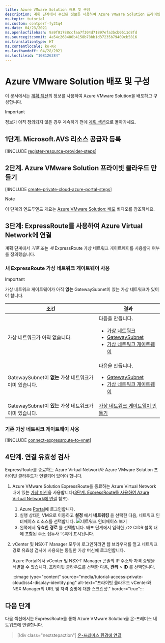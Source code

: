 ```yaml
---
title: Azure VMware Solution 배포 및 구성
description: 계획 단계에서 수집된 정보를 사용하여 Azure VMware Solution 프라이빗 클라우드를 배포하고 구성하는 방법을 알아봅니다.
ms.topic: tutorial
ms.custom: contperf-fy21q4
ms.date: 04/23/2021
ms.openlocfilehash: 9a9f01788ccfaa7f304d71897efa3bcb0511d8fd
ms.sourcegitcommit: 4a54c268400b4158b78bb1d37235b79409cb5816
ms.translationtype: HT
ms.contentlocale: ko-KR
ms.lasthandoff: 04/28/2021
ms.locfileid: "108126384"
---
```

# <a name="deploy-and-configure-azure-vmware-solution"></a>Azure VMware Solution 배포 및 구성

이 문서에서는 [계획 섹션](production-ready-deployment-steps.md)의 정보를 사용하여 Azure VMware Solution을 배포하고 구성합니다. 

>[!IMPORTANT]
>정보가 아직 정의되지 않은 경우 계속하기 전에 [계획 섹션](production-ready-deployment-steps.md)으로 돌아가세요.

## <a name="step-1-register-the-microsoftavs-resource-provider"></a>1단계. **Microsoft.AVS** 리소스 공급자 등록

[!INCLUDE [register-resource-provider-steps](includes/register-resource-provider-steps.md)]

## <a name="step-2-create-an-azure-vmware-solution-private-cloud"></a>2단계. Azure VMware Solution 프라이빗 클라우드 만들기

[!INCLUDE [create-private-cloud-azure-portal-steps](includes/create-private-cloud-azure-portal-steps.md)]

>[!NOTE]
>이 단계의 엔드투엔드 개요는 [Azure VMware Solution: 배포](https://www.youtube.com/embed/gng7JjxgayI) 비디오를 참조하세요.


## <a name="step-3-connect-to-azure-virtual-network-with-expressroute"></a>3단계: ExpressRoute를 사용하여 Azure Virtual Network에 연결

계획 단계에서 *기존* 또는 *새* ExpressRoute 가상 네트워크 게이트웨이를 사용할지 여부를 정의했습니다.  

### <a name="use-a-new-expressroute-virtual-network-gateway"></a>새 ExpressRoute 가상 네트워크 게이트웨이 사용

>[!IMPORTANT]
>가상 네트워크 게이트웨이가 아직 **없는** GatewaySubnet이 있는 가상 네트워크가 있어야 합니다.

| 조건 | 결과  |
| --- | --- |
| 가상 네트워크가 아직 없습니다.     |  다음을 만듭니다.<ul><li><a href="tutorial-configure-networking.md#create-a-virtual-network">가상 네트워크</a></li><li><a href="../expressroute/expressroute-howto-add-gateway-portal-resource-manager.md#create-the-gateway-subnet">GatewaySubnet</a></li><li><a href="tutorial-configure-networking.md#create-a-virtual-network-gateway">가상 네트워크 게이트웨이</a></li></ul>        |
| GatewaySubnet이 **없는** 가상 네트워크가 이미 있습니다.   | 다음을 만듭니다. <ul><li><a href="../expressroute/expressroute-howto-add-gateway-portal-resource-manager.md#create-the-gateway-subnet">GatewaySubnet</a></li><li><a href="tutorial-configure-networking.md#create-a-virtual-network-gateway">가상 네트워크 게이트웨이</a></li></ul>          |
| GatewaySubnet이 **있는** 가상 네트워크가 이미 있습니다. | [가상 네트워크 게이트웨이 만들기](tutorial-configure-networking.md#create-a-virtual-network-gateway)   |


### <a name="use-an-existing-virtual-network-gateway"></a>기존 가상 네트워크 게이트웨이 사용

[!INCLUDE [connect-expressroute-to-vnet](includes/connect-expressroute-vnet.md)]


## <a name="step-4-validate-the-connection"></a>4단계. 연결 유효성 검사

ExpressRoute를 종료하는 Azure Virtual Network와 Azure VMware Solution 프라이빗 클라우드가 연결되어 있어야 합니다. 

1. Azure VMware Solution ExpressRoute를 종료하는 Azure Virtual Network 내에 있는 [가상 머신](../virtual-machines/windows/quick-create-portal.md#create-virtual-machine)을 사용합니다([3단계. ExpressRoute를 사용하여 Azure Virtual Network에 연결](#step-3-connect-to-azure-virtual-network-with-expressroute) 참조).  

   1. Azure [Portal](https://portal.azure.com)에 로그인합니다.
   2. 실행 상태인 VM으로 이동하고 **설정** 에서 **네트워킹** 을 선택한 다음, 네트워크 인터페이스 리소스를 선택합니다.
      ![네트워크 인터페이스 보기](../virtual-network/media/diagnose-network-routing-problem/view-nics.png)
   4. 왼쪽에서 **유효한 경로** 를 선택합니다. 배포 단계에서 입력한 `/22` CIDR 블록 내에 포함된 주소 접두사 목록이 표시됩니다.

1. vCenter 및 NSX-T Manager 모두에 로그인하려면 웹 브라우저를 열고 네트워크 경로 유효성 검사에 사용되는 동일한 가상 머신에 로그인합니다.  

   Azure Portal에서 vCenter 및 NSX-T Manager 콘솔의 IP 주소와 자격 증명을 식별할 수 있습니다.  프라이빗 클라우드를 선택한 다음, **관리** > **ID** 를 선택합니다.

   :::image type="content" source="media/tutorial-access-private-cloud/ss4-display-identity.png" alt-text="프라이빗 클라우드 vCenter와 NSX Manager의 URL 및 자격 증명에 대한 스크린샷." border="true":::


## <a name="next-steps"></a>다음 단계

다음 섹션에서는 ExpressRoute를 통해 Azure VMware Solution을 온-프레미스 네트워크에 연결합니다.
> [!div class="nextstepaction"]
> [온-프레미스 환경에 연결](tutorial-expressroute-global-reach-private-cloud.md)